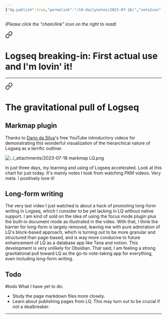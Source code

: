 ```yaml
---
{"dg-publish":true,"permalink":"/10-dailynotes/2023-07-16/","noteIcon":"2"}
---
```



*(Please click the "chain/link" icon on the right to read)*

<div class="transclusion internal-embed is-loaded"><a class="markdown-embed-link" href="/logseq/#44d18a" aria-label="Open link"><svg xmlns="http://www.w3.org/2000/svg" width="24" height="24" viewBox="0 0 24 24" fill="none" stroke="currentColor" stroke-width="2" stroke-linecap="round" stroke-linejoin="round" class="svg-icon lucide-link"><path d="M10 13a5 5 0 0 0 7.54.54l3-3a5 5 0 0 0-7.07-7.07l-1.72 1.71"></path><path d="M14 11a5 5 0 0 0-7.54-.54l-3 3a5 5 0 0 0 7.07 7.07l1.71-1.71"></path></svg></a><div class="markdown-embed">



# Logseq breaking-in: First actual use and I'm lovin' it!

</div></div>


---


<div class="transclusion internal-embed is-loaded"><a class="markdown-embed-link" href="/logseq/#the-gravitational-pull-of-logseq" aria-label="Open link"><svg xmlns="http://www.w3.org/2000/svg" width="24" height="24" viewBox="0 0 24 24" fill="none" stroke="currentColor" stroke-width="2" stroke-linecap="round" stroke-linejoin="round" class="svg-icon lucide-link"><path d="M10 13a5 5 0 0 0 7.54.54l3-3a5 5 0 0 0-7.07-7.07l-1.72 1.71"></path><path d="M14 11a5 5 0 0 0-7.54-.54l-3 3a5 5 0 0 0 7.07 7.07l1.71-1.71"></path></svg></a><div class="markdown-embed">



# The gravitational pull of Logseq


## Markmap plugin

Thanks to [Dario da Silva](https://www.logseqmastery.com/)'s free YouTube introductory videos for demonstrating this wonderful visualization of the hierarchical nature of Logseq as a terrific outliner.

![../_attachments/2023-07-18 markmap LQ.png](/img/user/_attachments/2023-07-18%20markmap%20LQ.png)

In just three days, my learning and using of Logseq accelerated. Look at this chart for just today. It's mainly notes I took from watching PKM videos. Very meta. I positively love it!

## Long-form writing

The very last video I just watched is about a hack of promoting long-form writing in Logseq, which I consider to be yet lacking in LQ without native support. I am kind of sold on the idea of using the focus mode plugin plus the built-in document mode as illustrated in the video. With that, I think the barrier for long-form is largely removed, leaving me with pure admiration of LQ's block-based approach, which is turning out to be more granular and structured than page-based, and is way more conducive to future enhancement of LQ as a database app like Tana and notion. This development is very unlikely for Obsidian. That said, I am feeling a strong gravitational pull toward LQ as the go-to note-taking app for everything, even including long-form writing. 

## Todo

#todo What I have yet to do:
- Study the page markdown files more closely.
- Learn about publishing pages from LQ. This may turn out to be crucial if not a dealbreaker.

---


</div></div>


